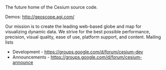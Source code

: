 The future home of the Cesium source code.

Demos: http://geoscope.agi.com/

Our mission is to create the leading web-based globe and map for visualizing dynamic data.  We strive for the best possible performance, precision, visual quality, ease of use, platform support, and content.
Mailing lists

* Development - https://groups.google.com/d/forum/cesium-dev
* Announcements - https://groups.google.com/d/forum/cesium-announce
